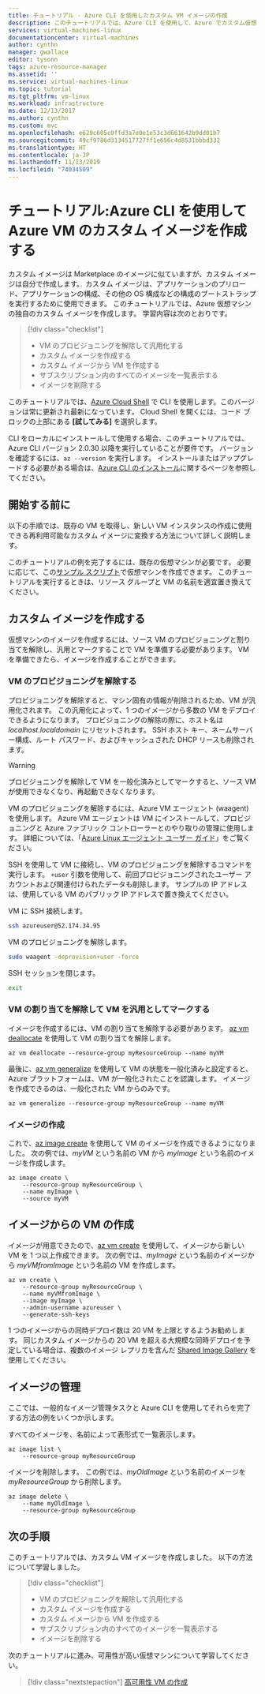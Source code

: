 ```yaml
---
title: チュートリアル - Azure CLI を使用したカスタム VM イメージの作成
description: このチュートリアルでは、Azure CLI を使用して、Azure でカスタム仮想マシン イメージを作成する方法について説明します
services: virtual-machines-linux
documentationcenter: virtual-machines
author: cynthn
manager: gwallace
editor: tysonn
tags: azure-resource-manager
ms.assetid: ''
ms.service: virtual-machines-linux
ms.topic: tutorial
ms.tgt_pltfrm: vm-linux
ms.workload: infrastructure
ms.date: 12/13/2017
ms.author: cynthn
ms.custom: mvc
ms.openlocfilehash: e629c605c0ffd3a7e0e1e53c3d661642b9dd01b7
ms.sourcegitcommit: 49cf9786d3134517727ff1e656c4d8531bbbd332
ms.translationtype: HT
ms.contentlocale: ja-JP
ms.lasthandoff: 11/13/2019
ms.locfileid: "74034509"
---
```

# <a name="tutorial-create-a-custom-image-of-an-azure-vm-with-the-azure-cli"></a>チュートリアル:Azure CLI を使用して Azure VM のカスタム イメージを作成する

カスタム イメージは Marketplace のイメージに似ていますが、カスタム イメージは自分で作成します。 カスタム イメージは、アプリケーションのプリロード、アプリケーションの構成、その他の OS 構成などの構成のブートストラップを実行するために使用できます。 このチュートリアルでは、Azure 仮想マシンの独自のカスタム イメージを作成します。 学習内容は次のとおりです。

> [!div class="checklist"]
> * VM のプロビジョニングを解除して汎用化する
> * カスタム イメージを作成する
> * カスタム イメージから VM を作成する
> * サブスクリプション内のすべてのイメージを一覧表示する
> * イメージを削除する

このチュートリアルでは、[Azure Cloud Shell](https://docs.microsoft.com/azure/cloud-shell/overview) で CLI を使用します。このバージョンは常に更新され最新になっています。 Cloud Shell を開くには、コード ブロックの上部にある **[試してみる]** を選択します。

CLI をローカルにインストールして使用する場合、このチュートリアルでは、Azure CLI バージョン 2.0.30 以降を実行していることが要件です。 バージョンを確認するには、`az --version` を実行します。 インストールまたはアップグレードする必要がある場合は、[Azure CLI のインストール]( /cli/azure/install-azure-cli)に関するページを参照してください。

## <a name="before-you-begin"></a>開始する前に

以下の手順では、既存の VM を取得し、新しい VM インスタンスの作成に使用できる再利用可能なカスタム イメージに変換する方法について詳しく説明します。

このチュートリアルの例を完了するには、既存の仮想マシンが必要です。 必要に応じて、この[サンプル スクリプト](../scripts/virtual-machines-linux-cli-sample-create-vm-nginx.md)で仮想マシンを作成できます。 このチュートリアルを実行するときは、リソース グループと VM の名前を適宜置き換えてください。

## <a name="create-a-custom-image"></a>カスタム イメージを作成する

仮想マシンのイメージを作成するには、ソース VM のプロビジョニングと割り当てを解除し、汎用とマークすることで VM を準備する必要があります。 VM を準備できたら、イメージを作成することができます。

### <a name="deprovision-the-vm"></a>VM のプロビジョニングを解除する 

プロビジョニングを解除すると、マシン固有の情報が削除されるため、VM が汎用化されます。 この汎用化によって、1 つのイメージから多数の VM をデプロイできるようになります。 プロビジョニングの解除の際に、ホスト名は *localhost.localdomain* にリセットされます。 SSH ホスト キー、ネームサーバー構成、ルート パスワード、およびキャッシュされた DHCP リースも削除されます。

> [!WARNING]
> プロビジョニングを解除して VM を一般化済みとしてマークすると、ソース VM が使用できなくなり、再起動できなくなります。 

VM のプロビジョニングを解除するには、Azure VM エージェント (waagent) を使用します。 Azure VM エージェントは VM にインストールして、プロビジョニングと Azure ファブリック コントローラーとのやり取りの管理に使用します。 詳細については、「[Azure Linux エージェント ユーザー ガイド](../extensions/agent-linux.md)」をご覧ください。

SSH を使用して VM に接続し、VM のプロビジョニングを解除するコマンドを実行します。 `+user` 引数を使用して、前回プロビジョニングされたユーザー アカウントおよび関連付けられたデータも削除します。 サンプルの IP アドレスは、使用している VM のパブリック IP アドレスで置き換えてください。

VM に SSH 接続します。
```bash
ssh azureuser@52.174.34.95
```
VM のプロビジョニングを解除します。

```bash
sudo waagent -deprovision+user -force
```
SSH セッションを閉じます。

```bash
exit
```

### <a name="deallocate-and-mark-the-vm-as-generalized"></a>VM の割り当てを解除して VM を汎用としてマークする

イメージを作成するには、VM の割り当てを解除する必要があります。 [az vm deallocate](/cli//azure/vm) を使用して VM の割り当てを解除します。 
   
```azurecli-interactive 
az vm deallocate --resource-group myResourceGroup --name myVM
```

最後に、[az vm generalize](/cli//azure/vm) を使用して VM の状態を一般化済みと設定すると、Azure プラットフォームは、VM が一般化されたことを認識します。 イメージを作成できるのは、一般化された VM からのみです。
   
```azurecli-interactive 
az vm generalize --resource-group myResourceGroup --name myVM
```

### <a name="create-the-image"></a>イメージの作成

これで、[az image create](/cli//azure/image) を使用して VM のイメージを作成できるようになりました。 次の例では、*myVM* という名前の VM から *myImage* という名前のイメージを作成します。
   
```azurecli-interactive 
az image create \
    --resource-group myResourceGroup \
    --name myImage \
    --source myVM
```
 
## <a name="create-vms-from-the-image"></a>イメージからの VM の作成

イメージが用意できたので、[az vm create](/cli/azure/vm) を使用して、イメージから新しい VM を 1 つ以上作成できます。 次の例では、*myImage* という名前のイメージから *myVMfromImage* という名前の VM を作成します。

```azurecli-interactive 
az vm create \
    --resource-group myResourceGroup \
    --name myVMfromImage \
    --image myImage \
    --admin-username azureuser \
    --generate-ssh-keys
```

1 つのイメージからの同時デプロイ数は 20 VM を上限とするようお勧めします。 同じカスタム イメージからの 20 VM を超える大規模な同時デプロイを予定している場合は、複数のイメージ レプリカを含んだ [Shared Image Gallery](shared-image-galleries.md) を使用してください。 

## <a name="image-management"></a>イメージの管理 

ここでは、一般的なイメージ管理タスクと Azure CLI を使用してそれらを完了する方法の例をいくつか示します。

すべてのイメージを、名前によって表形式で一覧表示します。

```azurecli-interactive 
az image list \
    --resource-group myResourceGroup
```

イメージを削除します。 この例では、*myOldImage* という名前のイメージを *myResourceGroup* から削除します。

```azurecli-interactive 
az image delete \
    --name myOldImage \
    --resource-group myResourceGroup
```

## <a name="next-steps"></a>次の手順

このチュートリアルでは、カスタム VM イメージを作成しました。 以下の方法について学習しました。

> [!div class="checklist"]
> * VM のプロビジョニングを解除して汎用化する
> * カスタム イメージを作成する
> * カスタム イメージから VM を作成する
> * サブスクリプション内のすべてのイメージを一覧表示する
> * イメージを削除する

次のチュートリアルに進み、可用性が高い仮想マシンについて学習してください。

> [!div class="nextstepaction"]
> [高可用性 VM の作成](tutorial-availability-sets.md)

